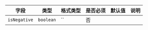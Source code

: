 | 字段 | 类型 | 格式类型 | 是否必须 | 默认值 | 说明 |
|---|---|---|---|---|---|
| `isNegative` | `boolean` | `` | 否 |  |
